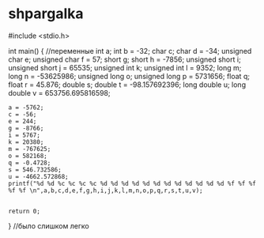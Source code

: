 # shpargalka
#include <stdio.h>

int main()
{
	//переменные
	int a;
	int b = -32;
	char c;
	char d = -34;
	unsigned char e;
	unsigned char f = 57;
	short g;
	short h = -7856;
	unsigned short i;
	unsigned short j = 65535;
	unsigned int k;
	unsigned int l = 9352;
	long m;
	long n = -53625986;
	unsigned long o;
	unsigned long p = 5731656;
	float q;
	float r = 45.876;
	double s;
	double t = -98.157692396;
	long double u;
	long double v = 653756.695816598;

	
	a = -5762;
	c = -56;
	e = 244;
	g = -8766;
	i = 5767;
	k = 20380;
	m = -767625;
	o = 582168;
	q = -0.4728;
	s = 546.732586;
	u = -4662.572868;
	printf("%d %d %c %c %c %c %d %d %d %d %d %d %d %d %d %d %d %d %f %f %f %f %f \n",a,b,c,d,e,f,g,h,i,j,k,l,m,n,o,p,q,r,s,t,u,v);


	return 0;
}
//было слишком легко

